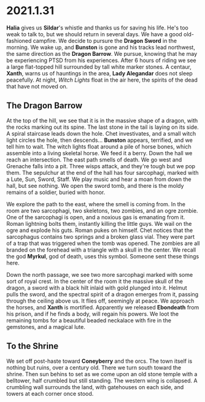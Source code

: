 # 2021.1.31

**Halia** gives us **Sildar**'s whistle and thanks us for saving his life. He's too weak to talk to, but we should return in several days. We have a good old-fashioned campfire. We decide to pursure the **Dragon Sword** in the morning. We wake up, and **Bunston** is gone and his tracks lead northwest, the same direction as the **Dragon Barrow**. We pursue, knowing that he may be experiencing PTSD from his experiences. After 6 hours of riding we see a large flat-topped hill surrounded by tall white marker stones. A centaur, **Xanth**, warns us of hauntings in the area, **Lady Alegandar** does not sleep peacefully. At night, _Witch Lights_ float in the air here, the spirits of the dead that have not moved on.

## The Dragon Barrow

At the top of the hill, we see that it is in the massive shape of a dragon, with the rocks marking out its spine. The last stone in the tail is laying on its side. A spiral staircase leads down the hole. Chet investivates, and a small witch light circles the hole, then descends... **Bunston** appears, terrified, and we tell him to wait. The witch lights float around a pile of horse bones, which assemble into a living skeletal horse. We feed it a berry. Down the hall we reach an intersection. The east path smells of death. We go west and Grenache falls into a pit. Three wisps attack, and they're tough but we pop them. The sepulchur at the end of the hall has four sarcophagi, marked with a Lute, Sun, Sword, Staff. We play music and hear a moan from down the hall, but see nothing. We open the sword tomb, and there is the moldy remains of a soldier, buried with honor.

We explore the path to the east, where the smell is coming from. In the room are two sarcophagi, two skeletons, two zombies, and an ogre zombie. One of the sarcophagi is open, and a noxious gas is emanating from it. Roman lightning bolts them, instantly killing the little guys. We wail on the ogre and explode his guts. Roman pukes on himself. Chet notices that the sarcophagus contains two springs and a broken glass vial. They were part of a trap that was triggered when the tomb was opened. The zombies are all branded on the forehead with a triangle with a skull in the center. We recall the god **Myrkul**, god of death, uses this symbol. Someone sent these things here.

Down the north passage, we see two more sarcophagi marked with some sort of royal crest. In the center of the room it the massive skull of the dragon, a sword with a black hilt inlaid with gold plunged into it. Helmut pulls the sword, and the spectral spirit of a dragon emerges from it, passing through the ceiling above us. It flies off, seemingly at peace. We approach the horses, and **Xanth** is mortified. Apparently we released **Ebondeath** from his prison, and if he finds a body, will regain his powers. We loot the remaining tombs for a beautiful beaded neckalace with fire in the gemstones, and a magical lute.

## To the Shrine

We set off post-haste toward **Coneyberry** and the orcs. The town itself is nothing but ruins, over a century old. There we turn south toward the shrine. Then sun behins to set as we come upon an old stone temple with a belltower, half crumbled but still standing. The western wing is collapsed. A crumbling wall surrounds the land, with gatehouses on each side, and towers at each corner once stood.
